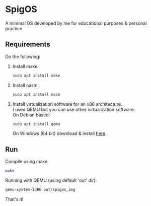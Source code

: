 # SpigOS
A minimal OS developed by me for educational purposes & personal practice
## Requirements
Do the following:  
1. Install make.  
    ```bash
    sudo apt install make
    ```
2. Install nasm.  
    ```bash
    sudo apt install nasm
    ```
3. Install virtualization software for an x86 architecture.  
    I used QEMU but you can use other virtualization software.  
    On Debian based:
    ```bash
    sudo apt install qemu
    ```  
    On Windows (64 bit) download & install [here](https://qemu.weilnetz.de/w64).

## Run
Compile using make:
```bash
make
```
Running with QEMU (using default 'out' dir):
```bash
qemu-system-i386 out/spigos_img
```
That's it!
